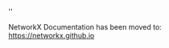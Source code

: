 '<meta http-equiv="refresh" content="0; URL=https://networkx.github.io/documentation/stable/_modules/networkx/generators/random_clustered.html">'

NetworkX Documentation has been moved to:<br><a href="https://networkx.github.io">https://networkx.github.io</a>
